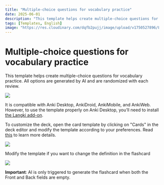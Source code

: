 ```yaml
---
title: "Multiple-choice questions for vocabulary practice"
date: 2025-06-01
description: "This template helps create multiple-choice questions for vocabulary practice."
tags: [Templates, English]
image: "https://res.cloudinary.com/dqfb2pujj/image/upload/v1750527896/Langki/gvvhyaoyegxqqesgah7w.png"
---
```


# Multiple-choice questions for vocabulary practice

This template helps create multiple-choice questions for vocabulary practice. All options are generated by AI and are randomized with each review.

<!--truncate-->

![](https://res.cloudinary.com/dqfb2pujj/image/upload/v1750526067/Langki/kanrtvkll8jcnuxfcyml.gif)

It is compatible with Anki Desktop, AnkiDroid, AnkiMobile, and AnkiWeb. However, to use the template properly on Anki Desktop, you’ll need to install [the Langki add-on](https://ankiweb.net/shared/info/1400986563).

To customize the deck, open the card template by clicking on "Cards" in the deck editor and modify the template according to your preferences. Read [this](https://langki.net/docs/langki_configuration) to learn more details.

![](https://res.cloudinary.com/dqfb2pujj/image/upload/v1750492139/Langki/wpl2vsguarqindjfryqj.png)

Modify the template if you want to change the definition in the flashcard

![](https://res.cloudinary.com/dqfb2pujj/image/upload/v1750527561/Langki/uvbxmvzcgprz3c2wbdqs.png)

**Important**: AI is only triggered to generate the flashcard when both the Front and Back fields are empty.
